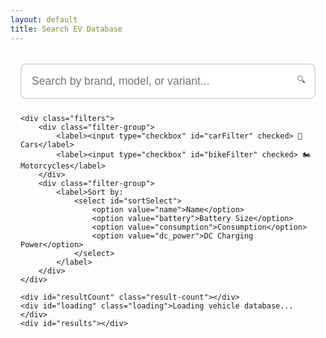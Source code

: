 ```yaml
---
layout: default
title: Search EV Database
---
```


<div class="search-container">
    <div class="search-box">
        <input type="text" id="searchInput" placeholder="Search by brand, model, or variant...">
        <div class="search-icon">🔍</div>
    </div>
    
    <div class="filters">
        <div class="filter-group">
            <label><input type="checkbox" id="carFilter" checked> 🚗 Cars</label>
            <label><input type="checkbox" id="bikeFilter" checked> 🏍️ Motorcycles</label>
        </div>
        <div class="filter-group">
            <label>Sort by:
                <select id="sortSelect">
                    <option value="name">Name</option>
                    <option value="battery">Battery Size</option>
                    <option value="consumption">Consumption</option>
                    <option value="dc_power">DC Charging Power</option>
                </select>
            </label>
        </div>
    </div>

    <div id="resultCount" class="result-count"></div>
    <div id="loading" class="loading">Loading vehicle database...</div>
    <div id="results"></div>
</div>

<script>
document.addEventListener('DOMContentLoaded', async () => {
    const searchInput = document.getElementById('searchInput');
    const resultsDiv = document.getElementById('results');
    const resultCount = document.getElementById('resultCount');
    const carFilter = document.getElementById('carFilter');
    const bikeFilter = document.getElementById('bikeFilter');
    const sortSelect = document.getElementById('sortSelect');
    const loading = document.getElementById('loading');

    try {
        const response = await fetch('https://raw.githubusercontent.com/KilowattApp/open-ev-data/refs/heads/master/data/ev-data.json');
        const data = await response.json();
        const evData = data.data;
        loading.style.display = 'none';

        function formatPorts(ports) {
            if (!ports || ports.length === 0) return 'None';
            return ports.map(port => port.replace('_', ' ').toUpperCase()).join(', ');
        }

        function sortResults(results, sortBy) {
            return [...results].sort((a, b) => {
                switch(sortBy) {
                    case 'name':
                        return `${a.brand} ${a.model}`.localeCompare(`${b.brand} ${b.model}`);
                    case 'battery':
                        return b.usable_battery_size - a.usable_battery_size;
                    case 'consumption':
                        return a.energy_consumption.average_consumption - b.energy_consumption.average_consumption;
                    case 'dc_power':
                        const aPower = a.dc_charger?.max_power || 0;
                        const bPower = b.dc_charger?.max_power || 0;
                        return bPower - aPower;
                    default:
                        return 0;
                }
            });
        }

        function search(query) {
            return evData.filter(car => {
                if (!carFilter.checked && !bikeFilter.checked) {
                    return false;
                }

                const matchesType = 
                    (car.vehicle_type === 'car' && carFilter.checked) ||
                    (car.vehicle_type === 'motorbike' && bikeFilter.checked);

                if (!query) {
                    return matchesType;
                }

                query = query.toLowerCase();
                const matchesSearch = car.brand.toLowerCase().includes(query) ||
                    car.model.toLowerCase().includes(query) ||
                    (car.variant || '').toLowerCase().includes(query);
                return matchesSearch && matchesType;
            });
        }

        function displayResults(results) {
            const sortedResults = sortResults(results, sortSelect.value);
            resultCount.textContent = `Found ${results.length} vehicle${results.length === 1 ? '' : 's'}`;
            if (results.length === 0) {
                resultsDiv.innerHTML = '<div class="no-results">No matches found. Try adjusting your search or filters.</div>';
                return;
            }

            resultsDiv.innerHTML = sortedResults.map(car => `
                <div class="car-card">
                    <div class="car-header">
                        <h3>${car.brand} ${car.model} ${car.variant || ''}</h3>
                        <span class="vehicle-type">${car.vehicle_type === 'car' ? '🚗' : '🏍️'}</span>
                    </div>
                    <div class="car-details">
                        <div class="detail-grid">
                            <div class="detail-item">
                                <span class="label">Battery</span>
                                <span class="value">${car.usable_battery_size} kWh</span>
                            </div>
                            <div class="detail-item">
                                <span class="label">Consumption</span>
                                <span class="value">${car.energy_consumption.average_consumption} kWh/100km</span>
                            </div>
                            ${car.release_year ? `
                                <div class="detail-item">
                                    <span class="label">Release Year</span>
                                    <span class="value">${car.release_year}</span>
                                </div>
                            ` : ''}
                        </div>

                        <div class="charging-section">
                            <h4>Charging Capabilities</h4>
                            <div class="charging-details">
                                <div class="ac-charging">
                                    <span class="label">AC Charging:</span>
                                    <span class="value">${car.ac_charger.max_power} kW</span>
                                    <div class="ports">Ports: ${formatPorts(car.ac_charger.ports)}</div>
                                </div>
                                ${car.dc_charger ? `
                                    <div class="dc-charging">
                                        <span class="label">DC Charging:</span>
                                        <span class="value">${car.dc_charger.max_power} kW</span>
                                        <div class="ports">Ports: ${formatPorts(car.dc_charger.ports)}</div>
                                    </div>
                                ` : ''}
                            </div>
                            ${car.dc_charger?.charging_curve ? `
                                <div class="charging-curve">
                                    <h4>DC Charging Curve</h4>
                                    <div class="curve-points">
                                        ${car.dc_charger.charging_curve.map(point => `
                                            <div class="curve-point">
                                                <span class="percentage">${point.percentage}%</span>
                                                <span class="power">${point.power}kW</span>
                                            </div>
                                        `).join('')}
                                    </div>
                                </div>
                            ` : ''}
                        </div>
                    </div>
                </div>
            `).join('');
        }

        let debounceTimeout;
        function debounceSearch() {
            clearTimeout(debounceTimeout);
            debounceTimeout = setTimeout(() => {
                const query = searchInput.value;
                const results = search(query);
                displayResults(results);
            }, 300);
        }

        function updateResults() {
            const query = searchInput.value;
            const results = search(query);
            displayResults(results);
        }

        searchInput.addEventListener('input', debounceSearch);
        carFilter.addEventListener('change', debounceSearch);
        bikeFilter.addEventListener('change', debounceSearch);
        sortSelect.addEventListener('change', debounceSearch);

        updateResults();

    } catch (error) {
        loading.innerHTML = 'Error loading vehicle database. Please try again later.';
        console.error('Error:', error);
    }
});
</script>

<style>
.search-container {
    margin: 2rem auto;
    max-width: 1200px;
    padding: 0 1rem;
}

.search-box {
    position: relative;
    margin-bottom: 1.5rem;
}

.search-icon {
    position: absolute;
    right: 1rem;
    top: 50%;
    transform: translateY(-50%);
    color: #666;
}

#searchInput {
    width: 100%;
    padding: 1rem;
    padding-right: 2.5rem;
    font-size: 1.1rem;
    border: 2px solid #ddd;
    border-radius: 8px;
    transition: border-color 0.3s ease;
}

#searchInput:focus {
    border-color: #0366d6;
    outline: none;
}

.filters {
    display: flex;
    justify-content: space-between;
    align-items: center;
    margin: 1rem 0;
    padding: 1rem;
    background: #f6f8fa;
    border-radius: 8px;
}

.filter-group {
    display: flex;
    gap: 1rem;
}

.filter-group label {
    display: flex;
    align-items: center;
    gap: 0.5rem;
}

select {
    padding: 0.5rem;
    border-radius: 4px;
    border: 1px solid #ddd;
}

.result-count {
    margin: 1rem 0;
    color: #666;
    font-size: 0.9rem;
}

.loading {
    text-align: center;
    padding: 2rem;
    color: #666;
}

.no-results {
    text-align: center;
    padding: 2rem;
    color: #666;
    background: #f6f8fa;
    border-radius: 8px;
}

.car-card {
    border: 1px solid #eaecef;
    border-radius: 12px;
    padding: 1.5rem;
    margin-bottom: 1.5rem;
    background-color: #fff;
    box-shadow: 0 2px 4px rgba(0,0,0,0.05);
    transition: transform 0.2s ease, box-shadow 0.2s ease;
}

.car-card:hover {
    transform: translateY(-2px);
    box-shadow: 0 4px 8px rgba(0,0,0,0.1);
}

.car-header {
    display: flex;
    justify-content: space-between;
    align-items: center;
    margin-bottom: 1rem;
}

.car-header h3 {
    margin: 0;
    color: #0366d6;
    font-size: 1.3rem;
}

.vehicle-type {
    font-size: 1.5rem;
}

.detail-grid {
    display: grid;
    grid-template-columns: repeat(auto-fit, minmax(200px, 1fr));
    gap: 1rem;
    margin-bottom: 1.5rem;
}

.detail-item {
    background: #f6f8fa;
    padding: 0.8rem;
    border-radius: 6px;
}

.detail-item .label {
    display: block;
    color: #666;
    font-size: 0.9rem;
    margin-bottom: 0.3rem;
}

.detail-item .value {
    font-size: 1.1rem;
    font-weight: 500;
}

.charging-section {
    border-top: 1px solid #eaecef;
    padding-top: 1rem;
}

.charging-section h4 {
    margin: 0 0 1rem 0;
    color: #24292e;
}

.charging-details {
    display: grid;
    grid-template-columns: repeat(auto-fit, minmax(200px, 1fr));
    gap: 1rem;
    margin-bottom: 1rem;
}

.ac-charging, .dc-charging {
    background: #f6f8fa;
    padding: 1rem;
    border-radius: 6px;
}

.ports {
    margin-top: 0.5rem;
    font-size: 0.9rem;
    color: #666;
}

.charging-curve {
    margin-top: 1.5rem;
}

.curve-points {
    display: flex;
    flex-wrap: wrap;
    gap: 0.5rem;
    background: #f6f8fa;
    padding: 1rem;
    border-radius: 6px;
}

.curve-point {
    display: flex;
    flex-direction: column;
    align-items: center;
    background: #fff;
    padding: 0.5rem 0.8rem;
    border-radius: 4px;
    border: 1px solid #eaecef;
}

.curve-point .percentage {
    font-weight: 500;
    color: #0366d6;
}

.curve-point .power {
    font-size: 0.9rem;
    color: #666;
}

@media (max-width: 768px) {
    .filters {
        flex-direction: column;
        gap: 1rem;
    }
    .filter-group {
        width: 100%;
        justify-content: space-between;
    }
}
</style>
